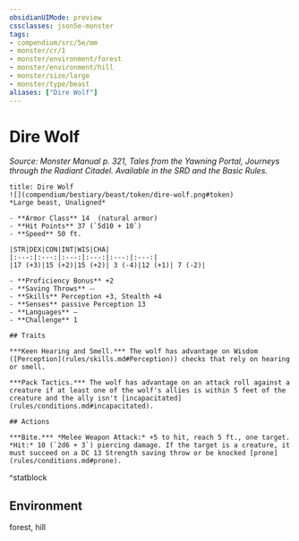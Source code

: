 ```yaml
---
obsidianUIMode: preview
cssclasses: json5e-monster
tags:
- compendium/src/5e/mm
- monster/cr/1
- monster/environment/forest
- monster/environment/hill
- monster/size/large
- monster/type/beast
aliases: ["Dire Wolf"]
---
```

# Dire Wolf
*Source: Monster Manual p. 321, Tales from the Yawning Portal, Journeys through the Radiant Citadel. Available in the SRD and the Basic Rules.*  

```ad-statblock
title: Dire Wolf
![](compendium/bestiary/beast/token/dire-wolf.png#token)
*Large beast, Unaligned*

- **Armor Class** 14  (natural armor)
- **Hit Points** 37 (`5d10 + 10`)
- **Speed** 50 ft.

|STR|DEX|CON|INT|WIS|CHA|
|:---:|:---:|:---:|:---:|:---:|:---:|
|17 (+3)|15 (+2)|15 (+2)| 3 (-4)|12 (+1)| 7 (-2)|

- **Proficiency Bonus** +2
- **Saving Throws** ⏤
- **Skills** Perception +3, Stealth +4
- **Senses** passive Perception 13
- **Languages** —
- **Challenge** 1

## Traits

***Keen Hearing and Smell.*** The wolf has advantage on Wisdom ([Perception](rules/skills.md#Perception)) checks that rely on hearing or smell.

***Pack Tactics.*** The wolf has advantage on an attack roll against a creature if at least one of the wolf's allies is within 5 feet of the creature and the ally isn't [incapacitated](rules/conditions.md#incapacitated).

## Actions

***Bite.*** *Melee Weapon Attack:* +5 to hit, reach 5 ft., one target. *Hit:* 10 (`2d6 + 3`) piercing damage. If the target is a creature, it must succeed on a DC 13 Strength saving throw or be knocked [prone](rules/conditions.md#prone).
```
^statblock

## Environment

forest, hill